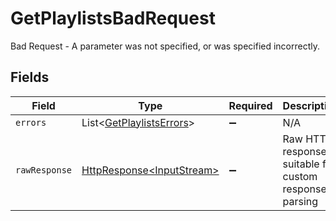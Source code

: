 # GetPlaylistsBadRequest

Bad Request - A parameter was not specified, or was specified incorrectly.


## Fields

| Field                                                                                                                          | Type                                                                                                                           | Required                                                                                                                       | Description                                                                                                                    |
| ------------------------------------------------------------------------------------------------------------------------------ | ------------------------------------------------------------------------------------------------------------------------------ | ------------------------------------------------------------------------------------------------------------------------------ | ------------------------------------------------------------------------------------------------------------------------------ |
| `errors`                                                                                                                       | List\<[GetPlaylistsErrors](../../models/errors/GetPlaylistsErrors.md)>                                                         | :heavy_minus_sign:                                                                                                             | N/A                                                                                                                            |
| `rawResponse`                                                                                                                  | [HttpResponse\<InputStream>](https://docs.oracle.com/en/java/javase/11/docs/api/java.net.http/java/net/http/HttpResponse.html) | :heavy_minus_sign:                                                                                                             | Raw HTTP response; suitable for custom response parsing                                                                        |